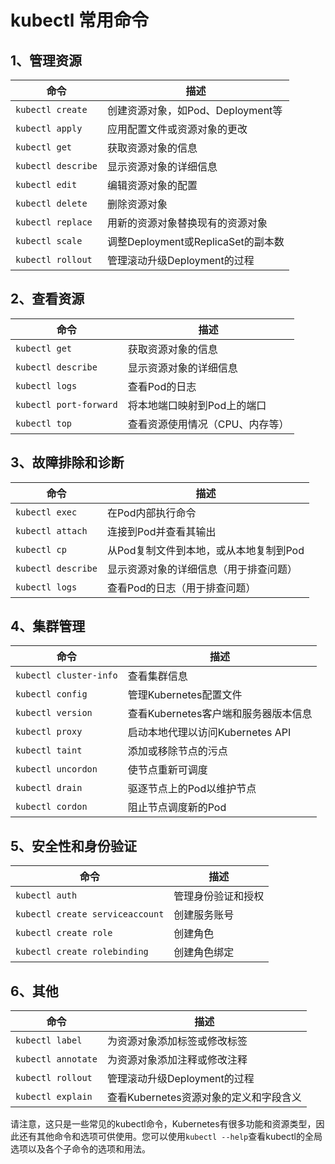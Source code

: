 # kubectl 常用命令

## 1、管理资源

| 命令               | 描述                               |
| ------------------ | ---------------------------------- |
| `kubectl create`   | 创建资源对象，如Pod、Deployment等  |
| `kubectl apply`    | 应用配置文件或资源对象的更改       |
| `kubectl get`      | 获取资源对象的信息                 |
| `kubectl describe` | 显示资源对象的详细信息             |
| `kubectl edit`     | 编辑资源对象的配置                 |
| `kubectl delete`   | 删除资源对象                       |
| `kubectl replace`  | 用新的资源对象替换现有的资源对象   |
| `kubectl scale`    | 调整Deployment或ReplicaSet的副本数 |
| `kubectl rollout`  | 管理滚动升级Deployment的过程       |

## 2、查看资源

| 命令                   | 描述                            |
| ---------------------- | ------------------------------- |
| `kubectl get`          | 获取资源对象的信息              |
| `kubectl describe`     | 显示资源对象的详细信息          |
| `kubectl logs`         | 查看Pod的日志                   |
| `kubectl port-forward` | 将本地端口映射到Pod上的端口     |
| `kubectl top`          | 查看资源使用情况（CPU、内存等） |

## 3、故障排除和诊断

| 命令               | 描述                                   |
| ------------------ | -------------------------------------- |
| `kubectl exec`     | 在Pod内部执行命令                      |
| `kubectl attach`   | 连接到Pod并查看其输出                  |
| `kubectl cp`       | 从Pod复制文件到本地，或从本地复制到Pod |
| `kubectl describe` | 显示资源对象的详细信息（用于排查问题） |
| `kubectl logs`     | 查看Pod的日志（用于排查问题）          |

## 4、集群管理

| 命令                   | 描述                                 |
| ---------------------- | ------------------------------------ |
| `kubectl cluster-info` | 查看集群信息                         |
| `kubectl config`       | 管理Kubernetes配置文件               |
| `kubectl version`      | 查看Kubernetes客户端和服务器版本信息 |
| `kubectl proxy`        | 启动本地代理以访问Kubernetes API     |
| `kubectl taint`        | 添加或移除节点的污点                 |
| `kubectl uncordon`     | 使节点重新可调度                     |
| `kubectl drain`        | 驱逐节点上的Pod以维护节点            |
| `kubectl cordon`       | 阻止节点调度新的Pod                  |

## 5、安全性和身份验证

| 命令                            | 描述               |
| ------------------------------- | ------------------ |
| `kubectl auth`                  | 管理身份验证和授权 |
| `kubectl create serviceaccount` | 创建服务账号       |
| `kubectl create role`           | 创建角色           |
| `kubectl create rolebinding`    | 创建角色绑定       |

## 6、其他

| 命令               | 描述                                   |
| ------------------ | -------------------------------------- |
| `kubectl label`    | 为资源对象添加标签或修改标签           |
| `kubectl annotate` | 为资源对象添加注释或修改注释           |
| `kubectl rollout`  | 管理滚动升级Deployment的过程           |
| `kubectl explain`  | 查看Kubernetes资源对象的定义和字段含义 |

请注意，这只是一些常见的kubectl命令，Kubernetes有很多功能和资源类型，因此还有其他命令和选项可供使用。您可以使用`kubectl --help`查看kubectl的全局选项以及各个子命令的选项和用法。